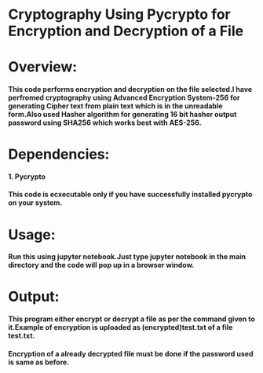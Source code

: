 # Cryptography Using Pycrypto for Encryption and Decryption of a File
# Overview:
#### This code performs encryption and decryption on the file selected.I have perfromed cryptography using Advanced Encryption System-256 for generating Cipher text from plain text which is in the unreadable form.Also used Hasher algorithm for generating 16 bit hasher output password using SHA256 which works best with AES-256.
# Dependencies:
#### 1. Pycrypto
#### This code is ecxecutable only if you have successfully installed pycrypto on your system.
# Usage:
#### Run this using jupyter notebook.Just type jupyter notebook in the main directory and the code will pop up in a browser window.
# Output:
#### This program either encrypt or decrypt a file as per the command given to it.Example of encryption is uploaded as (encrypted)test.txt of a file test.txt. 
#### Encryption of a already decrypted file must be done if the password used is same as before. 
